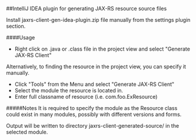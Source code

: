 ##IntelliJ IDEA plugin for generating JAX-RS resource source files

Install jaxrs-client-gen-idea-plugin.zip file manually from the settings plugin section.

####Usage
  - Right click on .java or .class file in the project view and select "Generate JAX-RS Client"
  
  Alternatively, to finding the resource in the project view, you can specify it manually.
  
  - Click "Tools" from the Menu and select "Generate JAX-RS Client"
  - Select the module the resource is located in.
  - Enter full classname of resource (i.e. com.foo.ExResource)

#####Notes
It is required to specify the module as the Resource class could exist in many modules, possibly with different versions and forms.

Output will be written to directory jaxrs-client-generated-source/ in the selected module.
